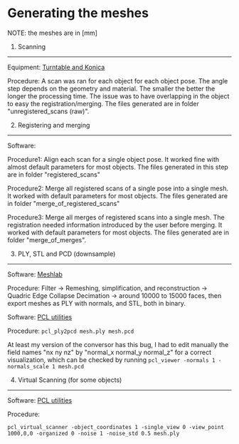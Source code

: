 Generating the meshes
=====================

NOTE: the meshes are in [mm]


1. Scanning
-----------

Equipment: [Turntable and Konica](http://sensing.konicaminolta.us/products/vivid-910-3d-laser-scanner/)

Procedure: A scan was ran for each object for each object pose. The angle step depends on the geometry and material. The smaller the better the longer the processing time. The issue was to have overlapping in the object to easy the registration/merging. The files generated are in folder "unregistered_scans (raw)".


2. Registering and merging
--------------------------

Software: 

Procedure1: Align each scan for a single object pose. It worked fine with almost default parameters for most objects. The files generated in this step are in folder "registered_scans"

Procedure2: Merge all registered scans of a single pose into a single mesh. It worked with default parameters for most objects. The files generated are in folder "merge_of_registered_scans"

Procedure3: Merge all merges of registered scans into a single mesh. The registration needed information introduced by the user before merging. It worked with default parameters for most objects. The files generated are in folder "merge_of_merges".


3. PLY, STL and PCD (downsample)
--------------------------------

Software: [Meshlab](http://meshlab.sourceforge.net/)

Procedure: Filter -> Remeshing, simplification, and reconstruction -> Quadric Edge Collapse Decimation -> around 10000 to 15000 faces, then export meshes as PLY with normals, and STL, both in binary.

Software: [PCL utilities](http://www.pointclouds.org/)

Procedure: `pcl_ply2pcd mesh.ply mesh.pcd`

At least my version of the conversor has this bug, I had to edit manually the field names "nx ny nz" by "normal_x normal_y normal_z" for a correct visualization, which can be checked by running `pcl_viewer -normals 1 -normals_scale 1 mesh.pcd`


4. Virtual Scanning (for some objects)
--------------------------------------

Software: [PCL utilities](http://www.pointclouds.org/)

Procedure: 
```
pcl_virtual_scanner -object_coordinates 1 -single_view 0 -view_point 1000,0,0 -organized 0 -noise 1 -noise_std 0.5 mesh.ply
```
